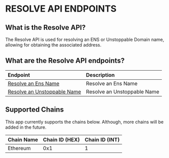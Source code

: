 # RESOLVE API ENDPOINTS

## What is the Resolve API?

The Resolve API is used for resolving an ENS or Unstoppable Domain name, allowing for obtaining the associated address.

## What are the Resolve API endpoints?

| Endpoint | Description |
| :--- | :--- |
| [Resolve an Ens Name](./RESOLVEENS.md) | Resolve an Ens Name |
| [Resolve an Unstoppable Name](./RESOLVEUD.md) | Resolve an Unstoppable Name |

## Supported Chains

This app currently supports the chains below. Although, more chains will be added in the future.

<!-- table with even color -->

| Chain Name | Chain ID (HEX)| Chain ID (INT)|
| :--- | :--- | :--- |
| Ethereum | 0x1 | 1 |

